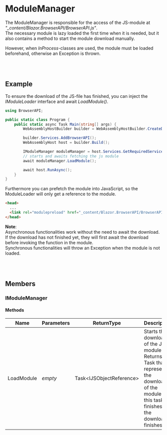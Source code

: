 # ModuleManager

The ModuleManager is responsible for the access of the JS-module at *"_content/Blazor.BrowserAPI/BrowserAPI.js"*.  
The necessary module is lazy loaded the first time when it is needed,
but it also contains a method to start the module download manually.

However, when *InProcess*-classes are used, the module must be loaded beforehand, otherwise an Exception is thrown.


<br><br />
## Example

To ensure the download of the JS-file has finished, you can inject the *IModuleLoader* interface and await *LoadModule()*.

```csharp
using BrowserAPI;

public static class Program {
    public static async Task Main(string[] args) {
        WebAssemblyHostBuilder builder = WebAssemblyHostBuilder.CreateDefault(args);

        builder.Services.AddBrowserAPI();
        WebAssemblyHost host = builder.Build();

        IModuleManager moduleManager = host.Services.GetRequiredService<IModuleManager>();
        // starts and awaits fetching the js module
        await moduleManager.LoadModule();

        await host.RunAsync();
    }
}
```

Furthermore you can prefetch the module into JavaScript, so the ModuleLoader will only get a reference to the module.
```html
<head>
  ...
  <link rel="modulepreload" href="_content/Blazor.BrowserAPI/BrowserAPI.js" />
</head>
```

**Note**:  
Asynchronous functionalities work without the need to await the download.
If the download has not finished yet, they will first await the download before invoking the function in the module.  
Synchronous functionalities will throw an Exception when the module is not loaded.


<br><br />
## Members

### IModuleManager

#### Methods

| **Name**   | **Parameters** | ReturnType                     | **Description**                                                                                                                                 |
| ---------- | -------------- | ------------------------------ | ----------------------------------------------------------------------------------------------------------------------------------------------- |
| LoadModule | *empty*        | Task&lt;IJSObjectReference&gt; | Starts the download of the JS module. Returns a Task that represents the download of the module. If this tasks finishes, the download finishes. |
